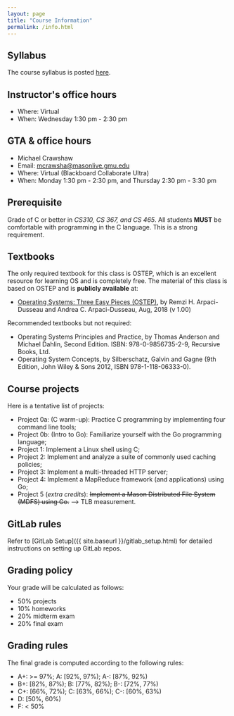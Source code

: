 ```yaml
---
layout: page
title: "Course Information"
permalink: /info.html
---
```


## Syllabus

The course syllabus is posted [here](https://cs.gmu.edu/media/syllabi/Spring2021/CS_571ChengY.html).

## Instructor's office hours

* Where: Virtual
* When: Wednesday 1:30 pm - 2:30 pm

## GTA & office hours

* Michael Crawshaw
* Email: [mcrawsha@masonlive.gmu.edu](mailto:mcrawsha@masonlive.gmu.edu)
* Where: Virtual (Blackboard Collaborate Ultra)
* When: Monday 1:30 pm - 2:30 pm, and Thursday 2:30 pm - 3:30 pm

## Prerequisite

Grade of C or better in *CS310, CS 367, and CS 465*. All students
**MUST** be comfortable with programming in the C language. This is a
strong requirement. 

## Textbooks

The only required textbook for this class is OSTEP, which is an
excellent resource for learning OS and is completely free. The material of this class is
based on OSTEP and is **publicly available** at: 

* [Operating Systems: Three Easy Pieces (OSTEP)](http://pages.cs.wisc.edu/~remzi/OSTEP/), by Remzi H. Arpaci-Dusseau and Andrea C. Arpaci-Dusseau, Aug, 2018 (v 1.00)

Recommended textbooks but not required:

* Operating Systems Principles and Practice, by Thomas Anderson and Michael Dahlin, Second Edition. ISBN: 978-0-9856735-2-9, Recursive Books, Ltd.
* Operating System Concepts, by Silberschatz, Galvin and Gagne (9th Edition, John Wiley & Sons 2012, ISBN 978-1-118-06333-0). 

## Course projects

Here is a tentative list of projects:

* Project 0a: (C warm-up): Practice C programming by implementing four command line tools;
* Project 0b: (Intro to Go): Familiarize yourself with the Go programming language;
* Project 1: Implement a Linux shell using C;
* Project 2: Implement and analyze a suite of commonly used caching policies;
* Project 3: Implement a multi-threaded HTTP server;
* Project 4: Implement a MapReduce framework (and applications) using Go;
* Project 5 (*extra credits*): ~~Implement a Mason Distributed File System (MDFS) using Go.~~ --> TLB measurement.

## GitLab rules

Refer to [GitLab Setup]({{ site.baseurl }}/gitlab_setup.html) for
detailed instructions on setting up GitLab repos.

## Grading policy

Your grade will be calculated as follows:

* 50% projects
* 10% homeworks
* 20% midterm exam
* 20% final exam

## Grading rules

The final grade is computed according to the following rules:

* A+: >= 97%; A: \[92%, 97%); A-: \[87%, 92%)
* B+: \[82%, 87%); B: \[77%, 82%); B-: \[72%, 77%)
* C+: \[66%, 72%); C: \[63%, 66%); C-: \[60%, 63%)
* D: \[50%, 60%)
* F: < 50%

